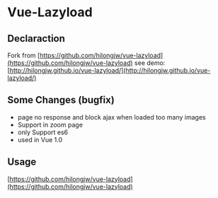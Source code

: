 Vue-Lazyload 
========

## Declaraction

Fork from [https://github.com/hilongjw/vue-lazyload](https://github.com/hilongjw/vue-lazyload)
see demo: [http://hilongjw.github.io/vue-lazyload/](http://hilongjw.github.io/vue-lazyload/)

## Some Changes (bugfix)

* page no response and block ajax when loaded too many images
* Support in zoom page
* only Support es6
* used in Vue 1.0

## Usage

[https://github.com/hilongjw/vue-lazyload](https://github.com/hilongjw/vue-lazyload)